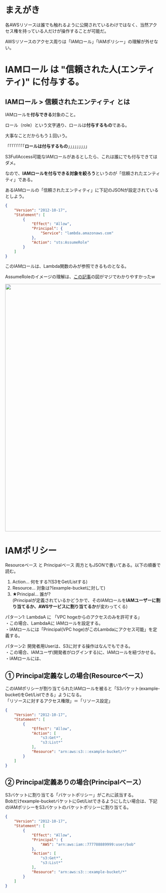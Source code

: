 # まえがき

各AWSリソースは誰でも触れるように公開されているわけではなく、当然アクセス権を持っている人だけが操作することが可能だ。

AWSリソースのアクセス周りは「IAMロール」「IAMポリシー」の理解が外せない。

# IAMロール は "信頼された人(エンティティ)" に付与する。

## IAMロール > 信頼されたエンティティ とは
IAMロールを**付与できる**対象のこと。

ロール（role）という文字通り、ロールは**付与するもの**である。

大事なことだからもう１回いう。

「「「「「「「「**ロールは付与するもの**」」」」」」」」」

S3FullAccess可能なIAMロールがあるとしたら、これは誰にでも付与できてはダメ。

なので、**IAMロールを付与できる対象を絞ろう**というのが「信頼されたエンティティ」である。

あるIAMロールの「信頼されたエンティティ」に下記のJSONが設定されているとしよう。
```json
{
    "Version": "2012-10-17",
    "Statement": [
        {
            "Effect": "Allow",
            "Principal": {
                "Service": "lambda.amazonaws.com"
            },
            "Action": "sts:AssumeRole"
        }
    ]
}
```
このIAMロールは、Lambda関数のみが参照できるものとなる。

AssumeRoleのイメージの理解は、[この記事](https://dev.classmethod.jp/articles/iam-role-passrole-assumerole/)の図がマジでわかりやすかったw

<img src="https://storage.googleapis.com/zenn-user-upload/5de69bc0afba-20221021.png" width="800px" />

# IAMポリシー

Resourceベース と Principalベース 両方ともJSONで書いてある。以下の順番で読む。
1. Action... 何をする?(S3をGet/Listする)
2. Resource... 対象は?(example-bucketに対して)
3. ★Principal... 誰が?<br>
(Principalが定義されているかどうかで、そのIAMロールを**IAMユーザーに割り当てるか、AWSサービスに割り当てるか**が変わってくる)

パターン1: LambdaA に 「VPC hogeからのアクセスのみを許可する」<br>
・この場合、LambdaAに IAMロールを設定する。<br>
・IAMロールには「Principal(VPC hoge)がこのLambdaにアクセス可能」を定義する。

パターン2: 開発者用Userは、S3に対する操作はなんでもできる。<br>
・この場合、IAMユーザ(開発者がログインする)に、IAMロールを紐づかせる。<br>
・IAMロールには、

## ① Principal定義なしの場合(Resourceベース）
このIAMポリシーが割り当てられたIAMロールを被ると「S3バケット(example-bucket)をGet/Listできる」ようになる。<br>
「リソースに対するアクセス権限」＝「リソース設定」
```json
{
	"Version": "2012-10-17",
	"Statement": [
		{
			"Effect": "Allow",
			"Action": [
				"s3:Get*",
				"s3:List*"
			],
			"Resource": "arn:aws:s3:::example-bucket/*"
		}
	]
}
```

## ② Principal定義ありの場合(Principalベース）
S3バケットに割り当てる「バケットポリシー」がこれに該当する。<br>
Bobだけexample-bucketバケットにGet/Listできるようにしたい場合は、下記のIAMポリシーをS3バケットのバケットポリシーに割り当てる。
```json
{
	"Version": "2012-10-17",
	"Statement": [
		{
			"Effect": "Allow",
			"Principal": {
				"AWS": "arn:aws:iam::777788889999:user/bob"
			},
			"Action": [
				"s3:Get*",
				"s3:List*"
			],
			"Resource": "arn:aws:s3:::example-bucket/*"
		}
	]
}
```
